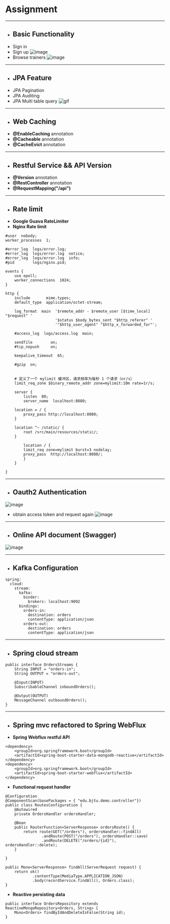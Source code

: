 # Assignment

---

- ## Basic Functionality
- Sign in
- Sign up
 ![image](https://github.com/youngyangor/assignment/blob/master/image/entrance.png?raw=true)
- Browse trainers
 ![image](https://github.com/youngyangor/assignment/blob/master/image/coach-list.png?raw=true)

---

- ## JPA Feature
- JPA Pagination
- JPA Auditing
- JPA Multi table query
![gif](https://github.com/youngyangor/assignment/blob/master/image/query.gif?raw=true)

---

- ## Web Caching 
- **@EnableCaching** annotation
- **@Cacheable** annotation
- **@CacheEvict** annotation

---

- ## Restful Service && API Version
- **@Version** annotation
- **@RestController** annotation
- **@RequestMapping("/api")** 

---

- ## Rate limit
- **Google Guava RateLimiter**
- **Nginx Rate limit**
```
#user  nobody;
worker_processes  1;

#error_log  logs/error.log;
#error_log  logs/error.log  notice;
#error_log  logs/error.log  info;
#pid        logs/nginx.pid;

events {
    use epoll;
    worker_connections  1024;
}

http {
    include       mime.types;
    default_type  application/octet-stream;

    log_format  main  '$remote_addr - $remote_user [$time_local] "$request" '
                      '$status $body_bytes_sent "$http_referer" '
                      '"$http_user_agent" "$http_x_forwarded_for"';
    
    #access_log  logs/access.log  main;

    sendfile        on;
    #tcp_nopush     on;

    keepalive_timeout  65;

    #gzip  on;


    # 定义了一个 mylimit 缓冲区，请求频率为每秒 1 个请求（nr/s）
    limit_req_zone $binary_remote_addr zone=mylimit:10m rate=1r/s;

    server {
    	listen  80;
        server_name  localhost:8080;

	location = / {
	    proxy_pass http://localhost:8080;
	}

	location ^~ /static/ {
	    root /src/main/resources/static/;
	}

    	location / {
		limit_req zone=mylimit burst=3 nodelay;
		proxy_pass  http://localhost:8080/;  
    	}
    }

}
```

---

- ## Oauth2 Authentication
 ![image](https://github.com/youngyangor/assignment/blob/master/image/postman-1.png?raw=true)
- obtain access token and request again
 ![image](https://github.com/youngyangor/assignment/blob/master/image/postman-2.png?raw=true)

---

- ## Online API document (Swagger)
![image](https://github.com/youngyangor/assignment/blob/master/image/swagger.png?raw=true)

---

- ## Kafka Configuration
```
spring:
  cloud:
    stream:
      kafka:
        binder:
          brokers: localhost:9092
      bindings:
        orders-in:
          destination: orders
          contentType: application/json
        orders-out:
          destination: orders
          contentType: application/json  
```

---

- ## Spring cloud stream
```
public interface OrdersStreams {
    String INPUT = "orders-in";
    String OUTPUT = "orders-out";

    @Input(INPUT)
    SubscribableChannel inboundOrders();

    @Output(OUTPUT)
    MessageChannel outboundOrders();
}
```

---

- ## Spring mvc refactored to Spring WebFlux
- **Spring Webflux restful API**
```
<dependency>
    <groupId>org.springframework.boot</groupId>
    <artifactId>spring-boot-starter-data-mongodb-reactive</artifactId>
</dependency>
<dependency>
    <groupId>org.springframework.boot</groupId>
    <artifactId>spring-boot-starter-webflux</artifactId>
</dependency>
```

- **Functional request handler**
```
@Configuration
@ComponentScan(basePackages = { "edu.bjtu.demo.controller"})
public class RoutesConfiguration {
    @Autowired
    private OrdersHandler ordersHandler;

    @Bean
    public RouterFunction<ServerResponse> ordersRoute() {
        return route(GET("/orders"), ordersHandler::findAll)
                .andRoute(POST("/orders"), ordersHandler::save)
                .andRoute(DELETE("/orders/{id}"), ordersHandler::delete);
    }

}
```

```
public Mono<ServerResponse> findAll(ServerRequest request) {
    return ok()
            .contentType(MediaType.APPLICATION_JSON)
            .body(recordService.findAll(), Orders.class);
}
```

- **Reactive persisting data**
```
public interface OrdersRepository extends ReactiveMongoRepository<Orders, String> {
    Mono<Orders> findByIdAndDeleteIsFalse(String id);
}
```